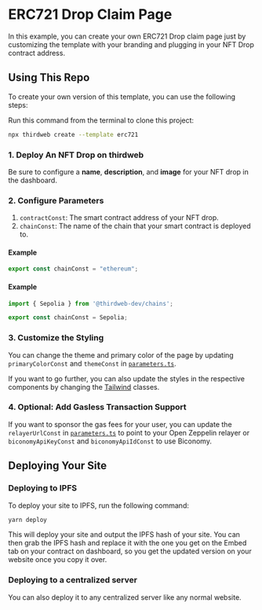 # ERC721 Drop Claim Page

In this example, you can create your own ERC721 Drop claim page just by customizing the template with your branding and plugging in your NFT Drop contract address.

## Using This Repo

To create your own version of this template, you can use the following steps:

Run this command from the terminal to clone this project:

```bash
npx thirdweb create --template erc721
```

### 1. Deploy An NFT Drop on thirdweb

Be sure to configure a **name**, **description**, and **image** for your NFT drop in the dashboard.

### 2. Configure Parameters


1. `contractConst`: The smart contract address of your NFT drop.
2. `chainConst`: The name of the chain that your smart contract is deployed to.

#### Example

```ts
export const chainConst = "ethereum";
```

#### Example

```ts
import { Sepolia } from '@thirdweb-dev/chains';

export const chainConst = Sepolia;
```

### 3. Customize the Styling

You can change the theme and primary color of the page by updating `primaryColorConst` and `themeConst` in [`parameters.ts`](/src/consts/parameters.ts).

If you want to go further, you can also update the styles in the respective components by changing the [Tailwind](https://tailwindcss.com/) classes.

### 4. Optional: Add Gasless Transaction Support

If you want to sponsor the gas fees for your user, you can update the `relayerUrlConst` in [`parameters.ts`](/src/consts/parameters.ts) to point to your Open Zeppelin relayer or `biconomyApiKeyConst` and `biconomyApiIdConst` to use Biconomy.

## Deploying Your Site

### Deploying to IPFS

To deploy your site to IPFS, run the following command:

```bash
yarn deploy
```

This will deploy your site and output the IPFS hash of your site. You can then grab the IPFS hash and replace it with the one you get on the Embed tab on your contract on dashboard, so you get the updated version on your website once you copy it over.

### Deploying to a centralized server

You can also deploy it to any centralized server like any normal website.

